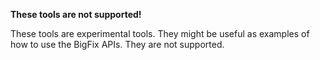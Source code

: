 **These tools are not supported!**

These tools are experimental tools. They might be useful as examples of how to
use the BigFix APIs. They are not supported.
